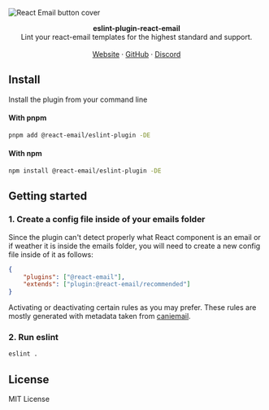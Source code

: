 ![React Email button cover](https://react.email/static/covers/render.png)

<div align="center"><strong>eslint-plugin-react-email</strong></div>
<div align="center">Lint your react-email templates for the highest standard and support.</div>
<br />
<div align="center">
<a href="https://react.email">Website</a> 
<span> · </span>
<a href="https://github.com/resendlabs/react-email">GitHub</a> 
<span> · </span>
<a href="https://react.email/discord">Discord</a>
</div>

## Install

Install the plugin from your command line

#### With pnpm

```sh
pnpm add @react-email/eslint-plugin -DE
```

#### With npm

```sh
npm install @react-email/eslint-plugin -DE
```

## Getting started

### 1. Create a config file inside of your emails folder

Since the plugin can't detect properly what React component is an email
or if weather it is inside the emails folder, you will need to create a new config file
inside of it as follows:

```json
{
    "plugins": ["@react-email"],
    "extends": ["plugin:@react-email/recommended"]
}
```

Activating or deactivating certain rules as you may prefer. These rules are mostly generated
with metadata taken from [caniemail](https://www.caniemail.com/).

### 2. Run eslint

```sh
eslint .
```

## License

MIT License
